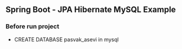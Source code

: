 ## Spring Boot - JPA Hibernate MySQL Example
### Before run project

- CREATE DATABASE pasvak_asevi in mysql


